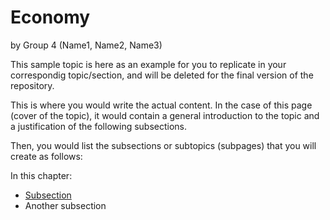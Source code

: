 # Economy

by Group 4 (Name1, Name2, Name3)

This sample topic is here as an example for you to replicate in your correspondig topic/section, and will be deleted for the final version of the repository.

This is where you would write the actual content. In the case of this page (cover of the topic), it would contain a general introduction to the topic and a justification of the following subsections.

Then, you would list the subsections or subtopics (subpages) that you will create as follows:

In this chapter:

- [Subsection](subsection.md)
- Another subsection